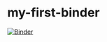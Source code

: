 # my-first-binder

[![Binder](https://mybinder.org/badge_logo.svg)](https://mybinder.org/v2/gh/ErwannSbai/my-first-binder/HEAD)
